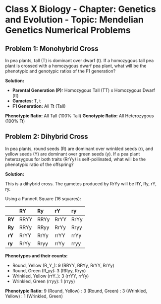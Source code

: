 # Class X Biology - Chapter: Genetics and Evolution - Topic: Mendelian Genetics Numerical Problems

## Problem 1: Monohybrid Cross

In pea plants, tall (T) is dominant over dwarf (t). If a homozygous tall pea plant is crossed with a homozygous dwarf pea plant, what will be the phenotypic and genotypic ratios of the F1 generation?

**Solution:**

*   **Parental Generation (P):** Homozygous Tall (TT) x Homozygous Dwarf (tt)
*   **Gametes:** T, t
*   **F1 Generation:** All Tt (Tall)

**Phenotypic Ratio:** All Tall (100% Tall)
**Genotypic Ratio:** All Heterozygous (100% Tt)

## Problem 2: Dihybrid Cross

In pea plants, round seeds (R) are dominant over wrinkled seeds (r), and yellow seeds (Y) are dominant over green seeds (y). If a pea plant heterozygous for both traits (RrYy) is self-pollinated, what will be the phenotypic ratio of the offspring?

**Solution:**

This is a dihybrid cross. The gametes produced by RrYy will be RY, Ry, rY, ry.

Using a Punnett Square (16 squares):

|       | RY    | Ry    | rY    | ry    |
| :---- | :---- | :---- | :---- | :---- |
| **RY**  | RRYY  | RRYy  | RrYY  | RrYy  |
| **Ry**  | RRYy  | RRyy  | RrYy  | Rryy  |
| **rY**  | RrYY  | RrYy  | rrYY  | rrYy  |
| **ry**  | RrYy  | Rryy  | rrYy  | rryy  |

**Phenotypes and their counts:**

*   Round, Yellow (R_Y_): 9 (RRYY, RRYy, RrYY, RrYy)
*   Round, Green (R_yy): 3 (RRyy, Rryy)
*   Wrinkled, Yellow (rrY_): 3 (rrYY, rrYy)
*   Wrinkled, Green (rryy): 1 (rryy)

**Phenotypic Ratio:** 9 (Round, Yellow) : 3 (Round, Green) : 3 (Wrinkled, Yellow) : 1 (Wrinkled, Green)